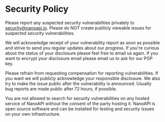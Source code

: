 # Security Policy

Please report any suspected security vulnerabilities privately to
[security@nanoapi.io](mailto:security@nanoapi.io). Please do NOT create publicly
viewable issues for suspected security vulnerabilities.

We will acknowledge receipt of your vulnerability report as soon as possible and
strive to send you regular updates about our progress. If you're curious about
the status of your disclosure please feel free to email us again. If you want to
encrypt your disclosure email please email us to ask for our PGP key.

Please refrain from requesting compensation for reporting vulnerabilities. If
you want we will publicly acknowledge your responsible disclosure. We also try
to make the issue public after the vulnerability is announced. Usually bug
reports are made public after 72 hours, if possible.

You are not allowed to search for security vulnerabilities on any hosted service
of NanoAPI without the consent of the party hosting it. NanoAPI is open source
software and can be installed for testing and security issues on your own
infrastructure.